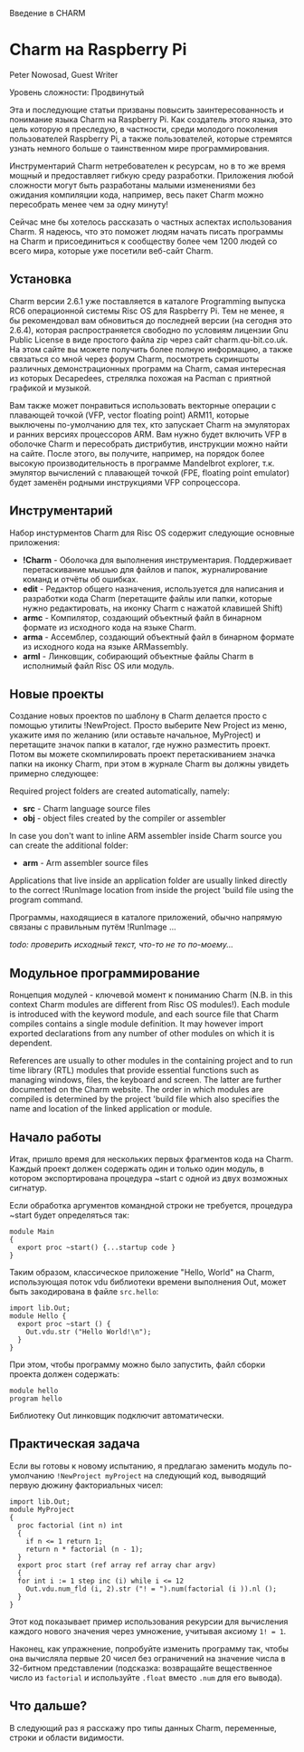 Введение в CHARM

Charm на Raspberry Pi
=====================

Peter Nowosad, Guest Writer

Уровень сложности: Продвинутый

Эта и последующие статьи призваны повысить заинтересованность и понимание языка Charm на Raspberry Pi. Как создатель этого языка, это цель которую я преследую, в частности, среди молодого поколения пользователей Raspberry Pi, а также пользователей, которые стремятся узнать немного больше о таинственном мире программирования.

Инструментарий Charm нетребователен к ресурсам, но в то же время мощный и предоставляет гибкую среду разработки. Приложения любой сложности могут быть разработаны малыми изменениями без ожидания компиляции кода, например, весь пакет Charm можно пересобрать менее чем за одну минуту!

Сейчас мне бы хотелось рассказать о частных аспектах использования Charm. Я надеюсь, что это поможет людям начать писать программы на Charm и присоединиться к сообществу более чем 1200 людей со всего мира, которые уже посетили веб-сайт Charm.


Установка
---------
Charm версии 2.6.1 уже поставляется в каталоге Programming выпуска RC6 операционной системы Risc OS для Raspberry Pi. Тем не менее, я бы рекомендовал вам обновиться до последней версии (на сегодня это 2.6.4), которая распространяется свободно по условиям лицензии Gnu Public License в виде простого файла zip через сайт charm.qu-bit.co.uk. На этом сайте вы можете получить более полную информацию, а также связаться со мной через форум Charm, посмотреть скриншоты различных демонстрационных программ на Charm, самая интересная из которых Decapedees, стрелялка похожая на Pacman с приятной графикой и музыкой.

Вам также может понравиться использовать векторные операции с плавающей точкой (VFP, vector floating point) ARM11, которые выключены по-умолчанию для тех, кто запускает Charm на эмуляторах и ранних версиях процессоров ARM. Вам нужно будет включить VFP в оболочке Charm и пересобрать дистрибутив, инструкции можно найти на сайте. После этого, вы получите, например, на порядок более высокую производительность в программе Mandelbrot explorer, т.к. эмулятор вычислений с плавающей точкой (FPE, floating point emulator) будет заменён родными инструкциями VFP сопроцессора.


Инструментарий
--------------
Набор инстурментов Charm для Risc OS содержит следующие основные приложения:

* **!Charm** - Оболочка для выполнения инструментария. Поддерживает перетаскивание мышью для файлов и папок, журналирование команд и отчёты об ошибках.
* **edit** - Редактор общего назначения, используется для написания и разработки кода Charm (перетащите файлы или папки, которые нужно редактировать, на иконку Charm с нажатой клавишей Shift)
* **armc** - Компилятор, создающий объектный файл в бинарном формате из исходного кода на языке Charm.
* **arma** - Ассемблер, создающий объектный файл в бинарном формате из исходного кода на языке ARMassembly.
* **arml** - Линковщик, собирающий объектные файлы Charm в исполнимый файл Risc OS или модуль.


Новые проекты
-------------
Создание новых проектов по шаблону в Charm делается просто с помощью утилиты !NewProject. Просто выберите New Project из меню, укажите имя по желанию (или оставьте начальное, MyProject) и перетащите значок папки в каталог, где нужно разместить проект. Потом вы можете скомпилировать проект перетаскиванием значка папки на иконку Charm, при этом в журнале Charm вы должны увидеть примерно следующее:

Required project folders are created
automatically, namely:

* **src** - Charm language source files
* **obj** - object files created by the compiler or
assembler

In case you don't want to inline ARM assembler
inside Charm source you can create the
additional folder:

* **arm** - Arm assembler source files

Applications that live inside an application folder
are usually linked directly to the correct
!RunImage location from inside the project 'build
file using the program command.

Программы, находящиеся в каталоге приложений, обычно напрямую связаны с правильным путём !RunImage ...

*todo: проверить исходный текст, что-то не то по-моему...*


Модульное программирование
--------------------------
Rонцепция модулей - ключевой момент к пониманию Charm (N.B. in this context Charm modules are different from Risc OS
modules!). Each module is introduced with the
keyword module, and each source file that
Charm compiles contains a single module
definition. It may however import exported
declarations from any number of other modules
on which it is dependent.

References are usually to other modules in the
containing project and to run time library (RTL)
modules that provide essential functions such as
managing windows, files, the keyboard and
screen. The latter are further documented on the
Charm website. The order in which modules are
compiled is determined by the project 'build file
which also specifies the name and location of the
linked application or module.


Начало работы
-------------
Итак, пришло время для нескольких первых фрагментов кода на Charm. Каждый проект должен содержать один и только один модуль, в котором экспортирована процедура ~start с одной из двух возможных сигнатур.

Если обработка аргументов командной строки не требуется, процедура ~start будет определяться так:

    module Main
    {
      export proc ~start() {...startup code }
    }

Таким образом, классическое приложение "Hello, World" на Charm, использующая поток vdu библиотеки времени выполнения Out, может быть закодирована в файле `src.hello`:

    import lib.Out;
    module Hello {
      export proc ~start () {
        Out.vdu.str ("Hello World!\n");
      }
    }

При этом, чтобы программу можно было запустить, файл сборки проекта должен содержать:

    module hello
    program hello

Библиотеку Out линковщик подключит автоматически.


Практическая задача
-------------------
Если вы готовы к новому испытанию, я предлагаю заменить модуль по-умолчанию `!NewProject myProject` на следующий код, выводящий первую дюжину факториальных чисел:

    import lib.Out;
    module MyProject
    {
      proc factorial (int n) int
      {
        if n <= 1 return 1;
        return n * factorial (n - 1);
      }
      export proc start (ref array ref array char argv)
      {
      for int i := 1 step inc (i) while i <= 12
        Out.vdu.num_fld (i, 2).str ("! = ").num(factorial (i )).nl ();
      }
    }

Этот код показывает пример использования рекурсии для вычисления каждого нового значения через умножение, учитывая аксиому `1! = 1`.

Наконец, как упражнение, попробуйте изменить программу так, чтобы она вычисляла первые 20 чисел без ограничений на значение числа в 32-битном представлении (подсказка: возвращайте вещественное число из `factorial` и используйте `.float` вместо `.num` для его вывода).


Что дальше?
-----------
В следующий раз я расскажу про типы данных Charm, переменные, строки и области видимости.
